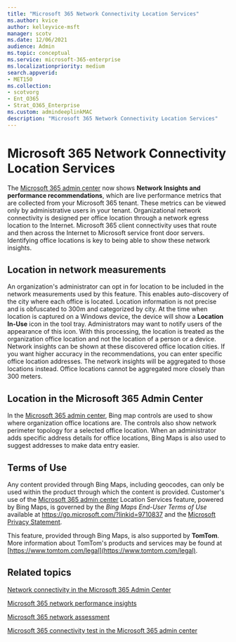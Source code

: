 ```yaml
---
title: "Microsoft 365 Network Connectivity Location Services"
ms.author: kvice
author: kelleyvice-msft
manager: scotv
ms.date: 12/06/2021
audience: Admin
ms.topic: conceptual
ms.service: microsoft-365-enterprise
ms.localizationpriority: medium
search.appverid:
- MET150
ms.collection:
- scotvorg
- Ent_O365
- Strat_O365_Enterprise
ms.custom: admindeeplinkMAC
description: "Microsoft 365 Network Connectivity Location Services"
---
```


# Microsoft 365 Network Connectivity Location Services

The <a href="https://go.microsoft.com/fwlink/p/?linkid=2024339" target="_blank">Microsoft 365 admin center</a> now shows **Network Insights and performance recommendations**, which are live performance metrics that are collected from your Microsoft 365 tenant. These metrics can be viewed only by administrative users in your tenant. Organizational network connectivity is designed per office location through a network egress location to the Internet. Microsoft 365 client connectivity uses that route and then across the Internet to Microsoft service front door servers. Identifying office locations is key to being able to show these network insights.

## Location in network measurements

An organization's administrator can opt in for location to be included in the network measurements used by this feature. This enables auto-discovery of the city where each office is located. Location information is not precise and is obfuscated to 300m and categorized by city. At the time when location is captured on a Windows device, the device will show a **Location In-Use** icon in the tool tray. Administrators may want to notify users of the appearance of this icon. With this processing, the location is treated as the organization office location and not the location of a person or a device. Network insights can be shown at these discovered office location cities. If you want higher accuracy in the recommendations, you can enter specific office location addresses. The network insights will be aggregated to those locations instead. Office locations cannot be aggregated more closely than 300 meters.

## Location in the Microsoft 365 Admin Center

In the <a href="https://go.microsoft.com/fwlink/p/?linkid=2024339" target="_blank">Microsoft 365 admin center</a>, Bing map controls are used to show where organization office locations are. The controls also show network perimeter topology for a selected office location. When an administrator adds specific address details for office locations, Bing Maps is also used to suggest addresses to make data entry easier.

## Terms of Use

Any content provided through Bing Maps, including geocodes, can only be used within the product through which the content is provided. Customer's use of the <a href="https://go.microsoft.com/fwlink/p/?linkid=2024339" target="_blank">Microsoft 365 admin center</a> Location Services feature, powered by Bing Maps, is governed by the _Bing Maps End-User Terms of Use_ available at <https://go.microsoft.com/?linkid=9710837> and the [Microsoft Privacy Statement](https://go.microsoft.com/fwlink/?LinkID=248686).

This feature, provided through Bing Maps, is also supported by **TomTom**. More information about TomTom's products and services may be found at [https://www.tomtom.com/legal](https://www.tomtom.com/legal).

## Related topics

[Network connectivity in the Microsoft 365 Admin Center](office-365-network-mac-perf-overview.md)

[Microsoft 365 network performance insights](office-365-network-mac-perf-insights.md)

[Microsoft 365 network assessment](office-365-network-mac-perf-score.md)

[Microsoft 365 connectivity test in the Microsoft 365 admin center](office-365-network-mac-perf-onboarding-tool.md)
